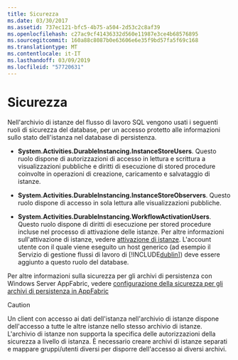 ```yaml
---
title: Sicurezza
ms.date: 03/30/2017
ms.assetid: 737ec121-bfc5-4b75-a504-2d53c2c8af39
ms.openlocfilehash: c27ac9cf41436332d560e11987e3ce4b68576895
ms.sourcegitcommit: 160a88c8087b0e63606e6e35f9bd57fa5f69c168
ms.translationtype: MT
ms.contentlocale: it-IT
ms.lasthandoff: 03/09/2019
ms.locfileid: "57720631"
---
```

# <a name="security"></a>Sicurezza
Nell'archivio di istanze del flusso di lavoro SQL vengono usati i seguenti ruoli di sicurezza del database, per un accesso protetto alle informazioni sullo stato dell'istanza nel database di persistenza.  
  
-   **System.Activities.DurableInstancing.InstanceStoreUsers**. Questo ruolo dispone di autorizzazioni di accesso in lettura e scrittura a visualizzazioni pubbliche e diritti di esecuzione di stored procedure coinvolte in operazioni di creazione, caricamento e salvataggio di istanze.  
  
-   **System.Activities.DurableInstancing.InstanceStoreObservers**. Questo ruolo dispone di accesso in sola lettura alle visualizzazioni pubbliche.  
  
-   **System.Activities.DurableInstancing.WorkflowActivationUsers**. Questo ruolo dispone di diritti di esecuzione per stored procedure incluse nel processo di attivazione delle istanze. Per altre informazioni sull'attivazione di istanze, vedere [attivazione di istanze](instance-activation.md). L'account utente con il quale viene eseguito un host generico (ad esempio il Servizio di gestione flussi di lavoro di [!INCLUDE[dublin](../../../includes/dublin-md.md)]) deve essere aggiunto a questo ruolo del database.  
  
 Per altre informazioni sulla sicurezza per gli archivi di persistenza con Windows Server AppFabric, vedere [configurazione della sicurezza per gli archivi di persistenza in AppFabric](https://go.microsoft.com/fwlink/?LinkId=201208)  
  
> [!CAUTION]
>  Un client con accesso ai dati dell'istanza nell'archivio di istanze dispone dell'accesso a tutte le altre istanze nello stesso archivio di istanze. L'archivio di istanze non supporta la specifica delle autorizzazioni della sicurezza a livello di istanza. È necessario creare archivi di istanze separati e mappare gruppi/utenti diversi per disporre dell'accesso ai diversi archivi.

